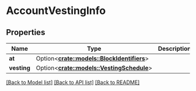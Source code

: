 # AccountVestingInfo

## Properties

Name | Type | Description | Notes
------------ | ------------- | ------------- | -------------
**at** | Option<[**crate::models::BlockIdentifiers**](BlockIdentifiers.md)> |  | [optional]
**vesting** | Option<[**crate::models::VestingSchedule**](VestingSchedule.md)> |  | [optional]

[[Back to Model list]](../README.md#documentation-for-models) [[Back to API list]](../README.md#documentation-for-api-endpoints) [[Back to README]](../README.md)


